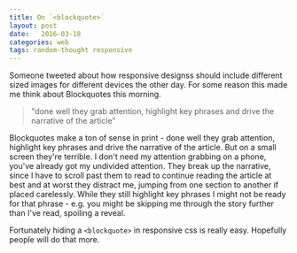 ```yaml
---
title: On `<blockquote>`
layout: post
date:   2016-03-18 
categories: web
tags: random-thought responsive
---
```

Someone tweeted about how responsive designss should include different sized images for different devices the other day. For some reason this made me think about Blockquotes this morning. 

> "done well they grab attention, highlight key phrases and drive the narrative of the article"

Blockquotes make a ton of sense in print - done well they grab attention, highlight key phrases and drive the narrative of the article. But on a small screen they're terrible. I don't need my attention grabbing on a phone, you've already got my undivided attention. They break up the narrative, since I have to scroll past them to read to continue reading the article at best and at worst they distract me, jumping from one section to another if placed carelessly. While they still highlight key phrases I might not be ready for that phrase - e.g. you might be skipping me through the story further than I've read, spoiling a reveal. 

Fortunately hiding a `<blockquote>` in responsive css is really easy. Hopefully people will do that more.
